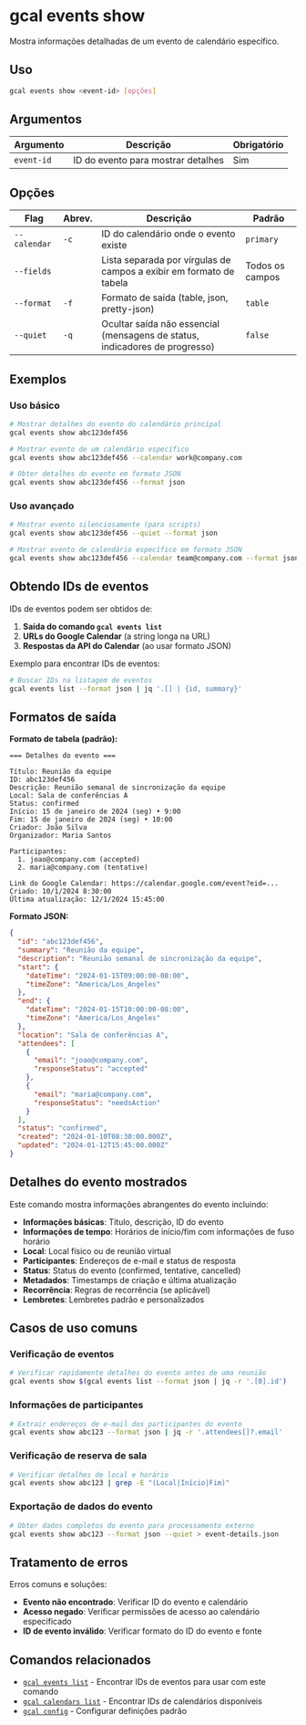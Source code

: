 # gcal events show

Mostra informações detalhadas de um evento de calendário específico.

## Uso

```bash
gcal events show <event-id> [opções]
```

## Argumentos

| Argumento | Descrição | Obrigatório |
|-----------|-----------|-------------|
| `event-id` | ID do evento para mostrar detalhes | Sim |

## Opções

| Flag | Abrev. | Descrição | Padrão |
|------|--------|-----------|---------|
| `--calendar` | `-c` | ID do calendário onde o evento existe | `primary` |
| `--fields` | | Lista separada por vírgulas de campos a exibir em formato de tabela | Todos os campos |
| `--format` | `-f` | Formato de saída (table, json, pretty-json) | `table` |
| `--quiet` | `-q` | Ocultar saída não essencial (mensagens de status, indicadores de progresso) | `false` |

## Exemplos

### Uso básico

```bash
# Mostrar detalhes do evento do calendário principal
gcal events show abc123def456

# Mostrar evento de um calendário específico
gcal events show abc123def456 --calendar work@company.com

# Obter detalhes do evento em formato JSON
gcal events show abc123def456 --format json
```

### Uso avançado

```bash
# Mostrar evento silenciosamente (para scripts)
gcal events show abc123def456 --quiet --format json

# Mostrar evento de calendário específico em formato JSON
gcal events show abc123def456 --calendar team@company.com --format json
```

## Obtendo IDs de eventos

IDs de eventos podem ser obtidos de:

1. **Saída do comando `gcal events list`**
2. **URLs do Google Calendar** (a string longa na URL)
3. **Respostas da API do Calendar** (ao usar formato JSON)

Exemplo para encontrar IDs de eventos:
```bash
# Buscar IDs na listagem de eventos
gcal events list --format json | jq '.[] | {id, summary}'
```

## Formatos de saída

**Formato de tabela (padrão):**
```
=== Detalhes do evento ===

Título: Reunião da equipe
ID: abc123def456
Descrição: Reunião semanal de sincronização da equipe
Local: Sala de conferências A
Status: confirmed
Início: 15 de janeiro de 2024 (seg) • 9:00
Fim: 15 de janeiro de 2024 (seg) • 10:00
Criador: João Silva
Organizador: Maria Santos

Participantes:
  1. joao@company.com (accepted)
  2. maria@company.com (tentative)

Link do Google Calendar: https://calendar.google.com/event?eid=...
Criado: 10/1/2024 8:30:00
Última atualização: 12/1/2024 15:45:00
```

**Formato JSON:**
```json
{
  "id": "abc123def456",
  "summary": "Reunião da equipe",
  "description": "Reunião semanal de sincronização da equipe",
  "start": {
    "dateTime": "2024-01-15T09:00:00-08:00",
    "timeZone": "America/Los_Angeles"
  },
  "end": {
    "dateTime": "2024-01-15T10:00:00-08:00",
    "timeZone": "America/Los_Angeles"
  },
  "location": "Sala de conferências A",
  "attendees": [
    {
      "email": "joao@company.com",
      "responseStatus": "accepted"
    },
    {
      "email": "maria@company.com",
      "responseStatus": "needsAction"
    }
  ],
  "status": "confirmed",
  "created": "2024-01-10T08:30:00.000Z",
  "updated": "2024-01-12T15:45:00.000Z"
}
```

## Detalhes do evento mostrados

Este comando mostra informações abrangentes do evento incluindo:

- **Informações básicas**: Título, descrição, ID do evento
- **Informações de tempo**: Horários de início/fim com informações de fuso horário
- **Local**: Local físico ou de reunião virtual
- **Participantes**: Endereços de e-mail e status de resposta
- **Status**: Status do evento (confirmed, tentative, cancelled)
- **Metadados**: Timestamps de criação e última atualização
- **Recorrência**: Regras de recorrência (se aplicável)
- **Lembretes**: Lembretes padrão e personalizados

## Casos de uso comuns

### Verificação de eventos
```bash
# Verificar rapidamente detalhes do evento antes de uma reunião
gcal events show $(gcal events list --format json | jq -r '.[0].id')
```

### Informações de participantes
```bash
# Extrair endereços de e-mail dos participantes do evento
gcal events show abc123 --format json | jq -r '.attendees[]?.email'
```

### Verificação de reserva de sala
```bash
# Verificar detalhes de local e horário
gcal events show abc123 | grep -E "(Local|Início|Fim)"
```

### Exportação de dados do evento
```bash
# Obter dados completos do evento para processamento externo
gcal events show abc123 --format json --quiet > event-details.json
```

## Tratamento de erros

Erros comuns e soluções:

- **Evento não encontrado**: Verificar ID do evento e calendário
- **Acesso negado**: Verificar permissões de acesso ao calendário especificado
- **ID de evento inválido**: Verificar formato do ID do evento e fonte

## Comandos relacionados

- [`gcal events list`](events-list.md) - Encontrar IDs de eventos para usar com este comando
- [`gcal calendars list`](calendars-list.md) - Encontrar IDs de calendários disponíveis
- [`gcal config`](config.md) - Configurar definições padrão